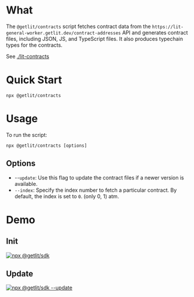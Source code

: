 # What

The `@getlit/contracts` script fetches contract data from the `https://lit-general-worker.getlit.dev/contract-addresses` API and generates contract files, including JSON, JS, and TypeScript files. It also produces typechain types for the contracts.

See [./lit-contracts](https://github.com/LIT-Protocol/getlit-contracts/tree/main/lit-contracts)

# Quick Start

```
npx @getlit/contracts
```

# Usage

To run the script:

```
npx @getlit/contracts [options]
```

## Options

- --`update`: Use this flag to update the contract files if a newer version is available.
- `--index`: Specify the index number to fetch a particular contract. By default, the index is set to `0`. (only 0, 1) atm.

# Demo

## Init

[![npx @getlit/sdk](https://img.youtube.com/vi/8eNQHYKCDNk/0.jpg)](https://www.youtube.com/watch?v=8eNQHYKCDNk)

## Update

[![npx @getlit/sdk --update](https://img.youtube.com/vi/RpsTJlOyOMA/0.jpg)](https://www.youtube.com/watch?v=RpsTJlOyOMA)
